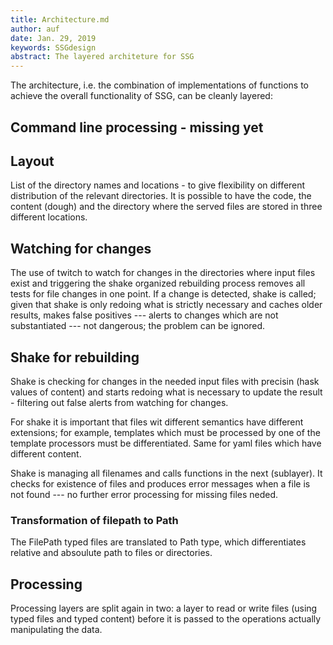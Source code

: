 ```yaml
---
title: Architecture.md
author: auf 
date: Jan. 29, 2019
keywords: SSGdesign
abstract: The layered architeture for SSG
---
```


The architecture, i.e. the combination of implementations of functions to achieve the
overall functionality of SSG, can be cleanly layered:

## Command line processing - missing yet

## Layout

List of the directory names and locations - to give flexibility on different distribution 
of the relevant directories. It is possible to have the code, the content (dough) and 
the directory where the served files are stored in three different locations.

## Watching for changes

The use of twitch to watch for changes in the directories 
where input files exist and triggering 
the shake organized rebuilding process removes all tests for file changes 
in one point. If a change is detected, shake is called; given that shake is
only redoing what is strictly necessary and caches older results, makes false 
positives --- alerts to changes which are not substantiated --- not dangerous; 
the problem can be ignored.

## Shake for rebuilding

Shake is checking for changes in the needed input files with precisin (hask values of content)
and starts redoing what is necessary to update the result - filtering out false alerts from 
watching for changes.

For shake it is important that files wit different semantics have different extensions; 
for example, templates which must be processed by one of the template processors must be 
differentiated. Same for yaml files which have different content.

Shake is managing all filenames and calls functions in the next (sublayer). It checks for 
existence of files and produces error messages when a file is not found --- no further 
error processing for missing files neded. 

### Transformation of filepath to Path

The FilePath typed files are translated to Path type, which differentiates relative and 
absoulute path to files or directories. 

## Processing

Processing layers are split again in two: a layer to read or write files (using typed files and
typed content) before it is passed to the operations actually manipulating the data. 